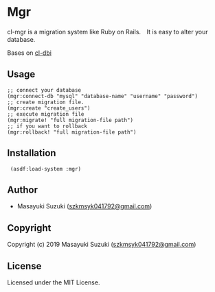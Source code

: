 # Mgr
cl-mgr is a migration system like Ruby on Rails.　It is easy to alter your database.

Bases on [cl-dbi](https://github.com/fukamachi/cl-dbi)
## Usage
```
;; connect your database
(mgr:connect-db "mysql" "database-name" "username" "password")
;; create migration file. 
(mgr:create "create_users")
;; execute migration file
(mgr:migrate! "full migration-file path")
;; if you want to rollback
(mgr:rollback! "full migration-file path")
```
## Installation
```
 (asdf:load-system :mgr)
```
## Author

* Masayuki Suzuki (szkmsyk041792@gmail.com)

## Copyright

Copyright (c) 2019 Masayuki Suzuki (szkmsyk041792@gmail.com)

## License

Licensed under the MIT License.
